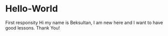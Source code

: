 # Hello-World
First responsity 
Hi my name is Beksultan, I am new here and I want to have good lessons.
Thank You!
